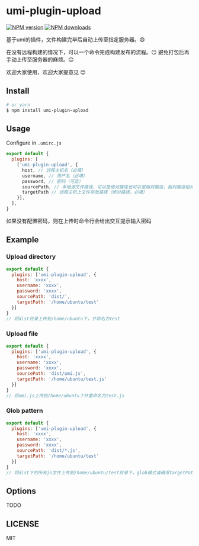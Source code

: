 # umi-plugin-upload
[![NPM version](https://img.shields.io/npm/v/umi-plugin-upload-new.svg?style=flat)](https://npmjs.org/package/umi-plugin-upload-new)
[![NPM downloads](http://img.shields.io/npm/dm/umi-plugin-upload-new.svg?style=flat)](https://npmjs.org/package/umi-plugin-upload-new)

基于umi的插件，文件构建完毕后自动上传至指定服务器。:smile:

在没有远程构建的情况下，可以一个命令完成构建发布的流程。:smirk: 避免打包后再手动上传至服务器的麻烦。:relieved:

欢迎大家使用，欢迎大家提意见 :blush:

## Install

```bash
# or yarn
$ npm install umi-plugin-upload
```



## Usage

Configure in `.umirc.js`

```js
export default {
  plugins: [
    ['umi-plugin-upload', {
      host, // 远程主机名（必填）
      username, // 用户名（必填）
      password, // 密码（可选）
      sourcePath, // 本地源文件路径，可以是绝对路径也可以是相对路径，相对路径相对的是配置文件所在目录（必填）
      targetPath // 远程主机上文件存放路径（绝对路径，必填）
    }],
  ],
}
```

如果没有配置密码，则在上传时命令行会给出交互提示输入密码

## Example

### Upload directory
```js
export default {
  plugins: ['umi-plugin-upload', {
    host: 'xxxx',
    username: 'xxxx',
    password: 'xxxx',
    sourcePath: 'dist/',
    targetPath: '/home/ubuntu/test'
  }]
}
// 将dist目录上传到/home/ubuntu下，并命名为test
```

### Upload file
```js
export default {
  plugins: ['umi-plugin-upload', {
    host: 'xxxx',
    username: 'xxxx',
    password: 'xxxx',
    sourcePath: 'dist/umi.js',
    targetPath: '/home/ubuntu/test.js'
  }]
}
// 将umi.js上传到/home/ubuntu下并重命名为test.js
```

### Glob pattern
```js
export default {
  plugins: ['umi-plugin-upload', {
    host: 'xxxx',
    username: 'xxxx',
    password: 'xxxx',
    sourcePath: 'dist/*.js',
    targetPath: '/home/ubuntu/test'
  }]
}
// 将dist下的所有js文件上传到/home/ubuntu/test目录下，glob模式请确保targetPath代表的目录在远程是存在的
```
## Options

TODO

## LICENSE

MIT
